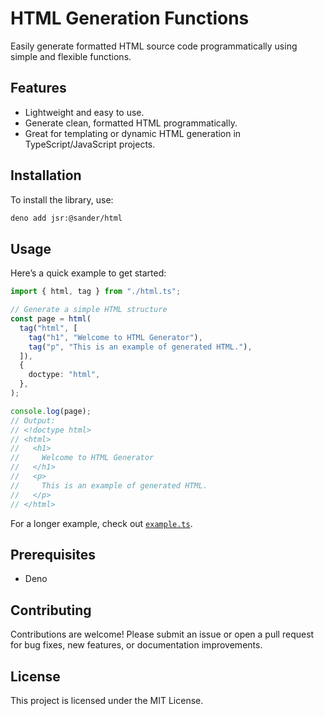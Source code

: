 # HTML Generation Functions

Easily generate formatted HTML source code programmatically using simple and
flexible functions.

## Features

- Lightweight and easy to use.
- Generate clean, formatted HTML programmatically.
- Great for templating or dynamic HTML generation in TypeScript/JavaScript
  projects.

## Installation

To install the library, use:

```bash
deno add jsr:@sander/html
```

## Usage

Here’s a quick example to get started:

```typescript
import { html, tag } from "./html.ts";

// Generate a simple HTML structure
const page = html(
  tag("html", [
    tag("h1", "Welcome to HTML Generator"),
    tag("p", "This is an example of generated HTML."),
  ]),
  {
    doctype: "html",
  },
);

console.log(page);
// Output:
// <!doctype html>
// <html>
//   <h1>
//     Welcome to HTML Generator
//   </h1>
//   <p>
//     This is an example of generated HTML.
//   </p>
// </html>
```

For a longer example, check out [`example.ts`](./example.ts).

## Prerequisites

- Deno

## Contributing

Contributions are welcome! Please submit an issue or open a pull request for bug
fixes, new features, or documentation improvements.

## License

This project is licensed under the MIT License.
